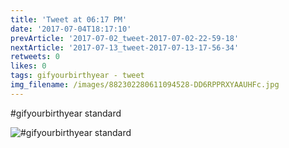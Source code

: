 ```yaml
---
title: 'Tweet at 06:17 PM'
date: '2017-07-04T18:17:10'
prevArticle: '2017-07-02_tweet-2017-07-02-22-59-18'
nextArticle: '2017-07-13_tweet-2017-07-13-17-56-34'
retweets: 0
likes: 0
tags: gifyourbirthyear - tweet
img_filename: /images/882302280611094528-DD6RPPRXYAAUHFc.jpg
---
```

#gifyourbirthyear standard

![#gifyourbirthyear standard](/images/882302280611094528-DD6RPPRXYAAUHFc.jpg "#gifyourbirthyear standard")
